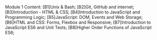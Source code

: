 Module 1 Content:
[B1]Unix & Bash;
[B2]Git, GitHub and internet;
[B3]Introduction - HTML & CSS;
[B4]Introduction to JavaScript and Programming Logic;
[B5]JavaScript: DOM, Events and Web Storage;
[B6]HTML and CSS: Forms, Flexbox and Responsive;
[B7]Introduction to JavaScript ES6 and Unit Tests;
[B8]Higher Order Functions of JavaScript ES6;
